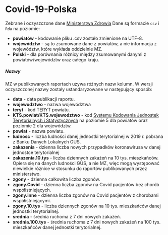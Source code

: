 # Covid-19-Polska
Zebrane i oczyszczone dane [Ministerstwa Zdrowia](https://www.gov.pl/web/koronawirus/wykaz-zarazen-koronawirusem-sars-cov-2) Dane są formacie `csv` i `Rda` na poziomie:

* **powiatów** - kodowanie pliku .csv zostało zmienione na UTF-8.
* **województw** - są to zsumowane dane z powiatów, a nie informacja z województw, które wykłada oddzielnie MZ.
* **Polski** - dla porównania różnicy między zsumowanymi danymi z powiatów/województw oraz całego kraju.

##### Nazwy

MZ w publikowanych raportach używa różnych nazw kolumn. W wersji oczyszczonej nazwy zostały ustandaryzowane w następujący sposób:

* **data** - data publikacji raportu.
* **wojewodztwo** - nazwa województwa
* **teryt** - kod TERYT powiatu.
* **KTS.powiat/KTS.wojewodztwo** - kod [Systemu Kodowania Jednostek Terytorialnych i Statystycznych](https://stat.gov.pl/statystyka-regionalna/jednostki-terytorialne/system-kts/) na poziomie 5 dla powiatów oraz poziomie 2 dla województw. 
* **powiat** - nazwa powiatu.
* **ludnosc** - liczba ludności danej jednostki terytorialnej w 2019 r. pobrana z Banku Danych Lokalnych GUS.
* **zakazenia** - dzienna liczba nowych przypadków koronawirusa w danej jednostce terytorialnej
* **zakazenia.10.tys** - liczba dziennych zakażeń na 10 tys. mieszkańców. Opiera się na danych ludności GUS, a nie MZ, więc mogą występować niewielkie różnice w stosunku do raportów publikowanych przez ministerstwo.
* **zgony** - dzienna całkowita liczba zgonów.
* **zgony.Covid** - dzienna liczba zgonów na Covid pacjentów bez chorób współistniejących.
* **zgony.inne** - dzienna liczba zgonów na Covid pacjentów z chorobami współistniejącymi.
* **zgony.10.tys** - liczba dziennych zgonów na 10 tys. mieszkańców danej jednostki terytorialnej.
* **srednia** - średnia ruchoma z 7 dni nowych zakażeń.
* **srednia.100.tys** - średnia ruchoma z 7 dni nowych zakażeń na 100 tys. mieszkańców danej jednostki terytorialnej.